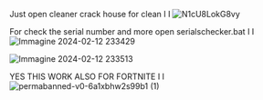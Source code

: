 Just open cleaner crack house for clean
I
I
![N1cU8LokG8vy](https://github.com/puxxa/Cleaner-HWID-Spoofer-Fortnite-HWID-I-crack-house/assets/118053695/4cb91b4a-d2d0-4f3a-8a34-e5838a6f07c3)


For check the serial number and more open serialschecker.bat
I
I
![Immagine 2024-02-12 233429](https://github.com/puxxa/Cleaner-HWID-Spoofer-Fortnite-HWID-I-crack-house/assets/118053695/ecf1b05c-27ef-477c-b952-8011730399cf)

![Immagine 2024-02-12 233513](https://github.com/puxxa/Cleaner-HWID-Spoofer-Fortnite-HWID-I-crack-house/assets/118053695/23f5c61b-316e-4b5c-b22a-026cbbb8c659)




YES THIS WORK ALSO FOR FORTNITE
I
I
![permabanned-v0-6a1xbhw2s99b1 (1)](https://github.com/puxxa/Cleaner-HWID-Spoofer-Fortnite-HWID-I-crack-house/assets/118053695/28750961-3e31-4155-8090-f6b9cf2aa018)
